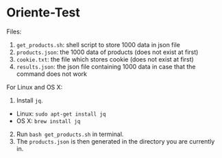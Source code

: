# Oriente-Test

Files:
1. `get_products.sh`: shell script to store 1000 data in json file
2. `products.json`: the 1000 data of products (does not exist at first)
3. `cookie.txt`: the file which stores cookie (does not exist at first)
4. `results.json`: the json file containing 1000 data in case that the command does not work

For Linux and OS X:
1. Install `jq`.
- Linux: `sudo apt-get install jq`
- OS X: `brew install jq`
2. Run `bash get_products.sh` in terminal.
3. The `products.json` is then generated in the directory you are currently in.
